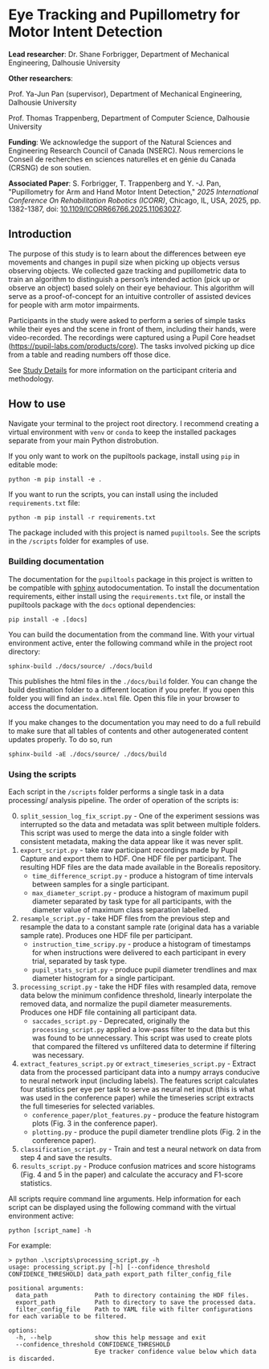 # Eye Tracking and Pupillometry for Motor Intent Detection

**Lead researcher**: Dr. Shane Forbrigger, Department of Mechanical Engineering, 
Dalhousie University

**Other researchers**:

Prof. Ya-Jun Pan (supervisor), Department of Mechanical Engineering, Dalhousie 
University

Prof. Thomas Trappenberg, Department of Computer Science, Dalhousie University

**Funding**: We acknowledge the support of the Natural Sciences and Engineering Research 
Council of Canada (NSERC). Nous remercions le Conseil de recherches en sciences 
naturelles et en génie du Canada (CRSNG) de son soutien.

**Associated Paper**: S. Forbrigger, T. Trappenberg and Y. -J. Pan, "Pupillometry for 
Arm and Hand Motor Intent Detection," *2025 International Conference On Rehabilitation 
Robotics (ICORR)*, Chicago, IL, USA, 2025, pp. 1382-1387, doi: 
[10.1109/ICORR66766.2025.11063027](https://doi.org/10.1109/ICORR66766.2025.11063027).

## Introduction
The purpose of this study is to learn about the differences between eye movements and 
changes in pupil size when picking up objects versus observing objects. We collected
gaze tracking and pupillometric data to train an algorithm to distinguish a person’s 
intended action (pick up or observe an object) based solely on their eye behaviour. This 
algorithm will serve as a proof-of-concept for an intuitive controller of assisted 
devices for people with arm motor impairments.

Participants in the study were asked to perform a series of simple tasks while their 
eyes and the scene in front of them, including their hands, were video-recorded. The 
recordings were captured using a Pupil Core headset (https://pupil-labs.com/products/core).
The tasks involved picking up dice from a table and reading numbers off those dice.

See [Study Details](docs/study-details.md) for more information on the participant 
criteria and methodology.

## How to use
Navigate your terminal to the project root directory. I recommend creating a virtual
environment with `venv` or `conda` to keep the installed packages separate from your
main Python distrobution.

If you only want to work on the pupiltools package, install using `pip` in editable
mode:

```
python -m pip install -e .
```

If you want to run the scripts, you can install using the included `requirements.txt`
file:

```
python -m pip install -r requirements.txt
```

The package included with this project is named `pupiltools`. See the scripts in the
`/scripts` folder for examples of use.

### Building documentation
The documentation for the `pupiltools` package in this project is written to be 
compatible with [sphinx](https://www.sphinx-doc.org/en/master/) autodocumentation. To 
install the documentation requirements, either install using the `requirements.txt` 
file, or install the pupiltools package with the `docs` optional dependencies:

```
pip install -e .[docs]
```

You can build the documentation from the command line. With your virtual environment
active, enter the following command while in the project root directory:

```
sphinx-build ./docs/source/ ./docs/build
```

This publishes the html files in the `./docs/build` folder. You can change the build
destination folder to a different location if you prefer. If you open this folder
you will find an `index.html` file. Open this file in your browser to access the 
documentation.

If you make changes to the documentation you may need to do a full rebuild to make sure
that all tables of contents and other autogenerated content updates properly. To do so,
run

```
sphinx-build -aE ./docs/source/ ./docs/build
```

### Using the scripts
Each script in the ``/scripts`` folder performs a single task in a data processing/
analysis pipeline. The order of operation of the scripts is:

0. ``split_session_log_fix_script.py`` - One of the experiment sessions was interrupted
so the data and metadata was split between multiple folders. This script was used to 
merge the data into a single folder with consistent metadata, making the data appear 
like it was never split.
1. ``export_script.py`` - take raw participant recordings made by Pupil Capture and
export them to HDF. One HDF file per participant. The resulting HDF files are the data 
made available in the Borealis repository.
    * ``time_difference_script.py`` - produce a histogram of time intervals between
    samples for a single participant.
    * ``max_diameter_script.py`` - produce a histogram of maximum pupil diameter
    separated by task type for all participants, with the diameter value of maximum 
    class separation labelled.
2. ``resample_script.py`` - take HDF files from the previous step and resample the data
to a constant sample rate (original data has a variable sample rate). Produces one
HDF file per participant.
    * ``instruction_time_scripy.py`` - produce a histogram of timestamps for when
    instructions were delivered to each participant in every trial, separated by task
    type.
    * ``pupil_stats_script.py`` - produce pupil diameter trendlines and max diameter
    histogram for a single participant.
3. ``processing_script.py`` - take the HDF files with resampled data, remove data below
the minimum confidence threshold, linearly interpolate the removed data, and normalize
the pupil diameter measurements. Produces one HDF file containing all participant
data.
    * ``saccades_script.py`` - Deprecated, originally the ``processing_script.py``
    applied a low-pass filter to the data but this was found to be unnecessary. This 
    script was used to create plots that compared the filtered vs unfiltered data to 
    determine if filtering was necessary.
4. ``extract_features_script.py`` or ``extract_timeseries_script.py`` - Extract data
from the processed participant data into a numpy arrays conducive to neural network 
input (including labels). The features script calculates four statistics per eye per 
task to serve as neural net input (this is what was used in the conference paper) while
the timeseries script extracts the full timeseries for selected variables.
    * ``conference_paper/plot_features.py`` - produce the feature histogram plots
    (Fig. 3 in the conference paper).
    * ``plotting.py`` - produce the pupil diameter trendline plots (Fig. 2 in the
    conference paper).
5. ``classification_script.py`` - Train and test a neural network on data from step 4 
and save the results.
6. ``results_script.py`` - Produce confusion matrices and score histograms (Fig. 4 and
5 in the paper) and calculate the accuracy and F1-score statistics.

All scripts require command line arguments. Help information for each script can be 
displayed using the following command with the virtual environment active:

```
python [script_name] -h
```

For example:
```
> python .\scripts\processing_script.py -h
usage: processing_script.py [-h] [--confidence_threshold CONFIDENCE_THRESHOLD] data_path export_path filter_config_file

positional arguments:
  data_path             Path to directory containing the HDF files.
  export_path           Path to directory to save the processed data.
  filter_config_file    Path to YAML file with filter configurations for each variable to be filtered.

options:
  -h, --help            show this help message and exit
  --confidence_threshold CONFIDENCE_THRESHOLD
                        Eye tracker confidence value below which data is discarded.
```
